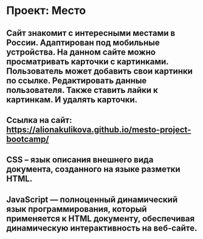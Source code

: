 # Проект: __Место__
## Сайт знакомит с интересными местами в России. Адаптирован под мобильные устройства. На данном сайте можно просматривать карточки с картинками. Пользователь может добавить свои картинки по ссылке. Редактировать данные пользователя. Также ставить лайки к картинкам. И удалять карточки.
## Ссылка на сайт: https://alionakulikova.github.io/mesto-project-bootcamp/
## CSS – язык описания внешнего вида документа, созданного на языке разметки HTML.
## JavaScript  — полноценный динамический язык программирования, который применяется к HTML документу, обеспечивая динамическую интерактивность на веб-сайте.
